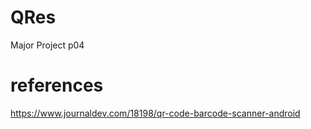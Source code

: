 # QRes
Major Project p04

# references
https://www.journaldev.com/18198/qr-code-barcode-scanner-android
